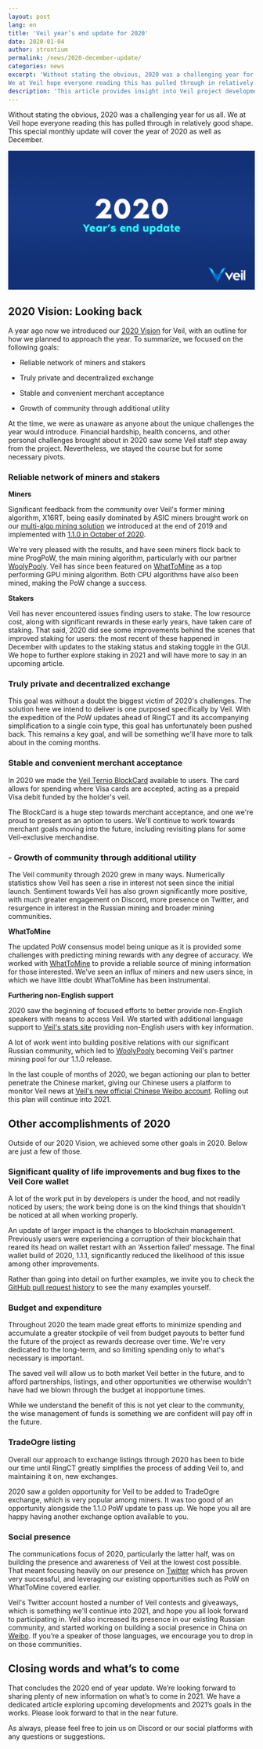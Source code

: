 ```yaml
---
layout: post
lang: en
title: 'Veil year’s end update for 2020'
date: 2020-01-04
author: strontium
permalink: /news/2020-december-update/
categories: news
excerpt: 'Without stating the obvious, 2020 was a challenging year for us all. 
We at Veil hope everyone reading this has pulled through in relatively good shape. This special monthly update will cover the year of 2020 as well as December.'
description: 'This article provides insight into Veil project developments for the month of December 2020 as well as reflecting on 2020 as a whole.'
---
```


Without stating the obvious, 2020 was a challenging year for us all. We at Veil hope everyone reading this has pulled through in relatively good shape. This special monthly update will cover the year of 2020 as well as December.

![](/uploads/news/2020-12-29-YEUpdate.png)

## 2020 Vision: Looking back

A year ago now we introduced our [2020 Vision](https://veil-project.com/blog/2020-vision/) for Veil, with an outline for how we planned to approach the year. To summarize, we focused on the following goals:

- Reliable network of miners and stakers

- Truly private and decentralized exchange

- Stable and convenient merchant acceptance

- Growth of community through additional utility

At the time, we were as unaware as anyone about the unique challenges the year would introduce. Financial hardship, health concerns, and other personal challenges brought about in 2020 saw some Veil staff step away from the project. Nevertheless, we stayed the course but for some necessary pivots.

### Reliable network of miners and stakers

**Miners**

Significant feedback from the community over Veil's former mining algorithm, X16RT, being easily dominated by ASIC miners brought work on our [multi-algo mining solution](https://veil-project.com/blog/2019-future-consensus/) we introduced at the end of 2019 and implemented with [1.1.0 in October of 2020](https://veil-project.com/news/2020-wallet-110/).

We're very pleased with the results, and have seen miners flock back to mine ProgPoW, the main mining algorithm, particularly with our partner [WoolyPooly](https://woolypooly.com/#/). Veil has since been featured on [WhatToMine](https://whattomine.com) as a top performing GPU mining algorithm. Both CPU algorithms have also been mined, making the PoW change a success.

**Stakers**

Veil has never encountered issues finding users to stake. The low resource cost, along with significant rewards in these early years, have taken care of staking.
That said, 2020 did see some improvements behind the scenes that improved staking for users: the most recent of these happened in December with updates to the staking status and staking toggle in the GUI.
We hope to further explore staking in 2021 and will have more to say in an upcoming article.

### Truly private and decentralized exchange

This goal was without a doubt the biggest victim of 2020's challenges. The solution here we intend to deliver is one purposed specifically by Veil. With the expedition of the PoW updates ahead of RingCT and its accompanying simplification to a single coin type, this goal has unfortunately been pushed back.
This remains a key goal, and will be something we'll have more to talk about in the coming months.

### Stable and convenient merchant acceptance
In 2020 we made the [Veil Ternio BlockCard](https://veil-project.com/card/) available to users. The card allows for spending where Visa cards are accepted, acting as a prepaid Visa debit funded by the holder's veil.

The BlockCard is a huge step towards merchant acceptance, and one we're proud to present as an option to users. We'll continue to work towards merchant goals moving into the future, including revisiting plans for some Veil-exclusive merchandise.

### - Growth of community through additional utility

The Veil community through 2020 grew in many ways. Numerically statistics show Veil has seen a rise in interest not seen since the initial launch. Sentiment towards Veil has also grown significantly more positive, with much greater engagement on Discord, more presence on Twitter, and resurgence in interest in the Russian mining and broader mining communities.

**WhatToMine**

The updated PoW consensus model being unique as it is provided some challenges with predicting mining rewards with any degree of accuracy. We worked with [WhatToMine](https://whattomine.com/) to provide a reliable source of mining information for those interested. We've seen an influx of miners and new users since, in which we have little doubt WhatToMine has been instrumental.

**Furthering non-English support**

2020 saw the beginning of focused efforts to better provide non-English speakers with means to access Veil. We started with additional language support to [Veil's stats site](https://veil-stats.com/) providing non-English users with key information.

A lot of work went into building positive relations with our significant Russian community, which led to [WoolyPooly](https://woolypooly.com/#/) becoming Veil's partner mining pool for our 1.1.0 release.

In the last couple of months of 2020, we began actioning our plan to better penetrate the Chinese market, giving our Chinese users a platform to monitor Veil news at [Veil's new official Chinese Weibo account](https://weibo.com/ProjectVeil). Rolling out this plan will continue into 2021.

## Other accomplishments of 2020

Outside of our 2020 Vision, we achieved some other goals in 2020. Below are just a few of those.

### Significant quality of life improvements and bug fixes to the Veil Core wallet

A lot of the work put in by developers is under the hood, and not readily noticed by users; the work being done is on the kind things that shouldn't be noticed at all when working properly.

An update of larger impact is the changes to blockchain management. Previously users were experiencing a corruption of their blockchain that reared its head on wallet restart with an ‘Assertion failed’ message. The final wallet build of 2020, 1.1.1, significantly reduced the likelihood of this issue among other improvements.

Rather than going into detail on further examples, we invite you to check the [GitHub pull request history](https://github.com/Veil-Project/veil/pulls?q=is%3Apr+is%3Aclosed) to see the many examples yourself.

### Budget and expenditure

Throughout 2020 the team made great efforts to minimize spending and accumulate a greater stockpile of veil from budget payouts to better fund the future of the project as rewards decrease over time. We're very dedicated to the long-term, and so limiting spending only to what's necessary is important.

The saved veil will allow us to both market Veil better in the future, and to afford partnerships, listings, and other opportunities we otherwise wouldn't have had we blown through the budget at inopportune times.

While we understand the benefit of this is not yet clear to the community, the wise management of funds is something we are confident will pay off in the future.

### TradeOgre listing

Overall our approach to exchange listings through 2020 has been to bide our time until RingCT greatly simplifies the process of adding Veil to, and maintaining it on, new exchanges.

2020 saw a golden opportunity for Veil to be added to TradeOgre exchange, which is very popular among miners. It was too good of an opportunity alongside the 1.1.0 PoW update to pass up. We hope you all are happy having another exchange option available to you.

### Social presence

The communications focus of 2020, particularly the latter half, was on building the presence and awareness of Veil at the lowest cost possible. That meant focusing heavily on our presence on [Twitter](https://twitter.com/ProjectVeil) which has proven very successful, and leveraging our existing opportunities such as PoW on WhatToMine covered earlier.

Veil's Twitter account hosted a number of Veil contests and giveaways, which is something we'll continue into 2021, and hope you all look forward to participating in.
Veil also increased its presence in our existing Russian community, and started working on building a social presence in China on [Weibo](https://weibo.com/ProjectVeil/). If you’re a speaker of those languages, we encourage you to drop in on those communities.

## Closing words and what’s to come

That concludes the 2020 end of year update. We’re looking forward to sharing plenty of new information on what’s to come in 2021. We have a dedicated article exploring upcoming developments and 2021’s goals in the works. Please look forward to that in the near future.

As always, please feel free to join us on Discord or our social platforms with any questions or suggestions.
